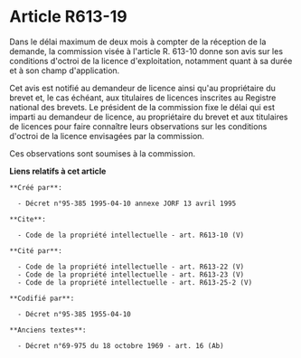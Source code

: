 # Article R613-19

Dans le délai maximum de deux mois à compter de la réception de la demande, la commission visée à l'article R. 613-10 donne
son avis sur les conditions d'octroi de la licence d'exploitation, notamment quant à sa durée et à son champ d'application. 

Cet avis est notifié au demandeur de licence ainsi qu'au propriétaire du brevet et, le cas échéant, aux titulaires de
licences inscrites au Registre national des brevets. Le président de la commission fixe le délai qui est imparti au demandeur
de licence, au propriétaire du brevet et aux titulaires de licences pour faire connaître leurs observations sur les
conditions d'octroi de la licence envisagées par la commission. 

Ces observations sont soumises à la commission.

**Liens relatifs à cet article**

	**Créé par**:

	  - Décret n°95-385 1995-04-10 annexe JORF 13 avril 1995

	**Cite**:

	  - Code de la propriété intellectuelle - art. R613-10 (V)

	**Cité par**:

	  - Code de la propriété intellectuelle - art. R613-22 (V)
	  - Code de la propriété intellectuelle - art. R613-23 (V)
	  - Code de la propriété intellectuelle - art. R613-25-2 (V)

	**Codifié par**:

	  - Décret n°95-385 1955-04-10

	**Anciens textes**:

	  - Décret n°69-975 du 18 octobre 1969 - art. 16 (Ab)
